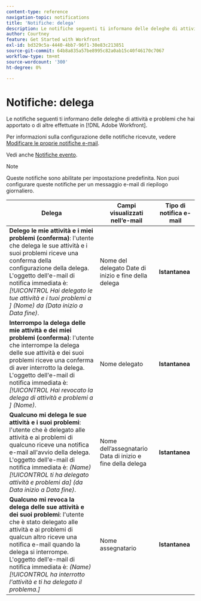 ```yaml
---
content-type: reference
navigation-topic: notifications
title: 'Notifiche: delega'
description: Le notifiche seguenti ti informano delle deleghe di attività e problemi che hai apportato o di altre deleghe effettuate in Adobe Workfront.
author: Courtney
feature: Get Started with Workfront
exl-id: bd329c5a-4440-4bb7-96f1-30e83c213851
source-git-commit: 64b8a835a57be8995c82a0ab15c40f46170c7067
workflow-type: tm+mt
source-wordcount: '300'
ht-degree: 0%

---
```


# Notifiche: delega

Le notifiche seguenti ti informano delle deleghe di attività e problemi che hai apportato o di altre effettuate in [!DNL Adobe Workfront].

Per informazioni sulla configurazione delle notifiche ricevute, vedere [Modificare le proprie notifiche e-mail](activate-or-deactivate-your-own-event-notifications.md).

Vedi anche [Notifiche evento](event-notifications.md).

>[!NOTE]
>
>Queste notifiche sono abilitate per impostazione predefinita. Non puoi configurare queste notifiche per un messaggio e-mail di riepilogo giornaliero.

| Delega | Campi visualizzati nell’e-mail | Tipo di notifica e-mail |
|------------------------------------------------------------------------------------------------------------------------------------------------------------------------------------------------------------------------------------------------------------------------------------------------|-----------------------------------------------------|----------------------------|
| **Delego le mie attività e i miei problemi (conferma)**: l&#39;utente che delega le sue attività e i suoi problemi riceve una conferma della configurazione della delega. L&#39;oggetto dell&#39;e-mail di notifica immediata è: *[!UICONTROL Hai delegato le tue attività e i tuoi problemi a ] (Nome) da (Data inizio a Data fine)*. | Nome del delegato Date di inizio e fine della delega | **Istantanea** |
| **Interrompo la delega delle mie attività e dei miei problemi (conferma)**: l&#39;utente che interrompe la delega delle sue attività e dei suoi problemi riceve una conferma di aver interrotto la delega. L&#39;oggetto dell&#39;e-mail di notifica immediata è: *[!UICONTROL Hai revocato la delega di attività e problemi a ] (Nome)*. | Nome delegato | **Istantanea** |
| **Qualcuno mi delega le sue attività e i suoi problemi**: l&#39;utente che è delegato alle attività e ai problemi di qualcuno riceve una notifica e-mail all&#39;avvio della delega. L&#39;oggetto dell&#39;e-mail di notifica immediata è: *(Name) [!UICONTROL ti ha delegato attività e problemi da] (da Data inizio a Data fine)*. | Nome dell’assegnatario Data di inizio e fine della delega | **Istantanea** |
| **Qualcuno mi revoca la delega delle sue attività e dei suoi problemi**: l&#39;utente che è stato delegato alle attività e ai problemi di qualcun altro riceve una notifica e-mail quando la delega si interrompe. L&#39;oggetto dell&#39;e-mail di notifica immediata è: *(Name) [!UICONTROL ha interrotto l&#39;attività e ti ha delegato il problema.]* | Nome assegnatario | **Istantanea** |
